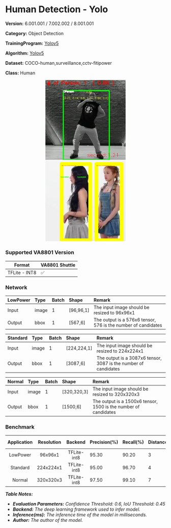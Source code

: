 # Human Detection - Yolo

**Version:** 6.001.001 / 7.002.002 / 8.001.001

**Category:** Object Detection

**TrainingProgram:** [Yolov5](https://github.com/FITI-HCITA/yolov5/tree/human_detect_VA8801)

**Algorithm:** [Yolov5](https://github.com/FITI-HCITA/VA8801_Model_Zoo/blob/main/ObjectDetection/Human_Detection/Yolo/opt.yaml)

**Dataset:** COCO-human,surveillance,cctv-fitipower

**Class:** Human

<div align="center">
    <a href="./">
        <img src="./Human_Detection-Yolo.png" width="50%"/>
    </a>
</div>
<div align="center">
    <a href="./">
        <img src="./Human_Detection-Yolo_320.png" width="50%"/>
    </a>
</div>

### Supported VA8801 Version

| Format | VA8801 Shuttle  |
| --- | --- |
| TFLite - INT8 | ✅ |


### Network

|LowPower|  Type	| Batch	| Shape      | Remark                                                         |
|:------ |:------|:------|:-----------|:---------------------------------------------------------------|
| Input  | image |   1   | [96,96,1]  | The input image should be resized to 96x96x1                   |
| Output | bbox  |   1   | [567,6]    | The output is a 576x6 tensor, 576 is the number of candidates  |

|Standard|  Type	| Batch	| Shape      | Remark                                                         |
|:------ |:------|:------|:-----------|:---------------------------------------------------------------|
| Input  | image |   1   | [224,224,1]  | The input image should be resized to 224x224x1                   |
| Output | bbox  |   1   | [3087,6]    | The output is a 3087x6 tensor, 3087 is the number of candidates  |

|Normal  |  Type	| Batch	| Shape      | Remark                                                         |
|:------ |:------|:------|:-----------|:---------------------------------------------------------------|
| Input  | image |   1   | [320,320,3]  | The input image should be resized to 320x320x3                   |
| Output | bbox  |   1   | [1500,6]    | The output is a 1500x6 tensor, 1500 is the number of candidates  |

### Benchmark

|Application|Resolution | Backend      | Precision(%) | Recall(%) |Distance(m)| GFlops   | Params(K) | Inference(ms) | Used Ram(KB) |     Download                                                                                                                                | Author   |
|:---------:|:---------:|:------------:|:-------------|:----------|:----------|:---------|:----------|:-------------:|:------------:|:----------------------------------------------------------------------------------------------------------------------------------------------|:---------|
|LowPower   |96x96x1    |  TFLite-int8 |    95.30     |    90.20  |     3     |    0.5   |    120    |       34       | 176.74 |      [link](https://github.com/FITI-HCITA/VA8801_Model_Zoo/blob/main/ObjectDetection/Human_Detection/Yolo/HUMAN_DET_6_001_001.tflite)  | Fitipower|
|Standard   |224x224x1  |  TFLite-int8 |    95.00     |    96.70  |     4     |    0.5   |    260    |       34       | 176.74 |      [link](https://github.com/FITI-HCITA/VA8801_Model_Zoo/blob/main/ObjectDetection/Human_Detection/Yolo/HUMAN_DET_8_001_001.tflite)  | Fitipower|
|Normal     |320x320x3  |  TFLite-int8 |    97.50     |    99.10  |     7     |    4.0   |    1840   |       48       | 2960   |      [link](https://github.com/FITI-HCITA/VA8801_Model_Zoo/blob/main/ObjectDetection/Human_Detection/Yolo/HUMAN_DET_7_002_002.tflite)  | Fitipower|

***Table Notes:***

- ***Evaluation Parameters:** Confidence Threshold: 0.6, IoU Threshold: 0.45*
- ***Backend:** The deep learning framework used to infer model.*
- ***Inference(ms):** The inference time of the model in milliseconds.*
- ***Author:** The author of the model.*
